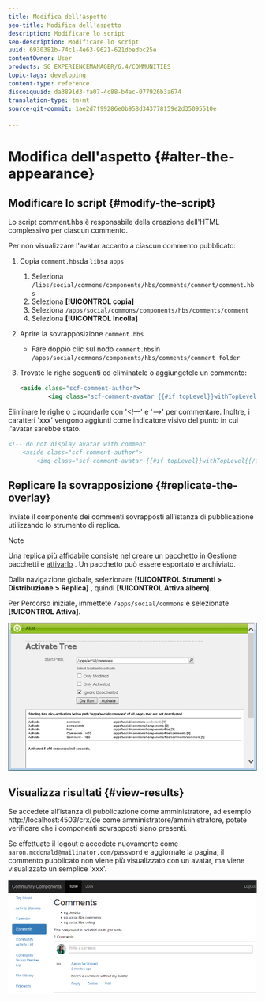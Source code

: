 ```yaml
---
title: Modifica dell'aspetto
seo-title: Modifica dell'aspetto
description: Modificare lo script
seo-description: Modificare lo script
uuid: 6930381b-74c1-4e63-9621-621dbedbc25e
contentOwner: User
products: SG_EXPERIENCEMANAGER/6.4/COMMUNITIES
topic-tags: developing
content-type: reference
discoiquuid: da3891d3-fa07-4c88-b4ac-077926b3a674
translation-type: tm+mt
source-git-commit: 1ae2d7f99286e0b958d343778159e2d35095510e

---
```



# Modifica dell&#39;aspetto {#alter-the-appearance}

## Modificare lo script {#modify-the-script}

Lo script comment.hbs è responsabile della creazione dell&#39;HTML complessivo per ciascun commento.

Per non visualizzare l&#39;avatar accanto a ciascun commento pubblicato:

1. Copia `comment.hbs`da `libs`a `apps`
   1. Seleziona `/libs/social/commons/components/hbs/comments/comment/comment.hbs`
   1. Seleziona **[!UICONTROL copia]**
   1. Seleziona `/apps/social/commons/components/hbs/comments/comment`
   1. Seleziona **[!UICONTROL Incolla]**
1. Aprire la sovrapposizione `comment.hbs`
   * Fare doppio clic sul nodo `comment.hbs`in `/apps/social/commons/components/hbs/comments/comment folder`
1. Trovate le righe seguenti ed eliminatele o aggiungetele un commento:

   ```xml
   <aside class="scf-comment-author">
           <img class="scf-comment-avatar {{#if topLevel}}withTopLevel{{/if}}" src="{{author.avatarUrl}}"></img>
   ```

Eliminare le righe o circondarle con &#39;&lt;!—&#39; e &#39;—>&#39; per commentare. Inoltre, i caratteri &#39;xxx&#39; vengono aggiunti come indicatore visivo del punto in cui l&#39;avatar sarebbe stato.

```xml
<!-- do not display avatar with comment
    <aside class="scf-comment-author">
        <img class="scf-comment-avatar {{#if topLevel}}withTopLevel{{/if}}" src="{{author.avatarUrl}}"></img>
```

## Replicare la sovrapposizione {#replicate-the-overlay}

Inviate il componente dei commenti sovrapposti all’istanza di pubblicazione utilizzando lo strumento di replica.

>[!NOTE]
>
>Una replica più affidabile consiste nel creare un pacchetto in Gestione pacchetti e [attivarlo](../../help/sites-administering/package-manager.md#replicating-packages) . Un pacchetto può essere esportato e archiviato.

Dalla navigazione globale, selezionare **[!UICONTROL Strumenti > Distribuzione > Replica]** , quindi **[!UICONTROL Attiva albero]**.

Per Percorso iniziale, immettete `/apps/social/commons` e selezionate **[!UICONTROL Attiva]**.

![chlimage_1-42](assets/chlimage_1-42.png)

## Visualizza risultati {#view-results}

Se accedete all’istanza di pubblicazione come amministratore, ad esempio http://localhost:4503/crx/de come amministratore/amministratore, potete verificare che i componenti sovrapposti siano presenti.

Se effettuate il logout e accedete nuovamente come `aaron.mcdonald@mailinator.com/password` e aggiornate la pagina, il commento pubblicato non viene più visualizzato con un avatar, ma viene visualizzato un semplice &#39;xxx&#39;.

![chlimage_1-43](assets/chlimage_1-43.png)

